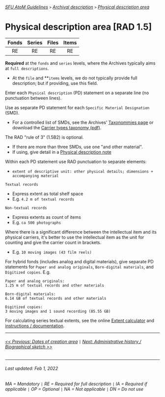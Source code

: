 ###### [SFU AtoM Guidelines](../README.md) `>` [Archival description](overview.md) `>` [Physical description area](overview.md#physical-description-area)

# Physical description area [RAD 1.5]
| Fonds 	| Series 	| Files 	| Items 	|
|:-----:	|:------:	|:-----:	|:-----:	|
|   RE    |   RE    |   RE  	|   RE  	|

**Required** at the `fonds` and `series` levels, where the Archives typically aims at `full descriptions`.
- At the `file` and **`items` levels, we do not typically provide full description; but if providing, use this field.

Enter each `Physical description` (PD) statement on a separate line (no punctuation between lines).

Use as separate PD statement for each `Specific Material Designation` (SMD).
- For a controlled list of SMDs, see the Archives' [Taxonommies page](https://github.com/SFU-Archives/taxonomies/blob/main/README.md) or download the [Carrier types taxonomy (pdf)](https://github.com/SFU-Archives/taxonomies/blob/main/downloads/carrier-types.pdf).

The RAD "rule of 3" (1.5B2) is optional.
- If there are more than three SMDs, use one "and other material".
- If using, give detail in a [Physical description note](physical-description-note.md)

Within each PD statement use RAD punctuation to separate elements:
- `extent of descriptive unit: other physical details; dimensions + accompanying material`

`Textual records`
- Express extent as total shelf space
- E.g. `4.2 m of textual records`

`Non-textual records`
- Express extents as count of items
- E.g. `ca 500 photographs`

Where there is a significant difference between the intellectual item and its physical carriers, it's better to use the intellectual item as the unit for counting and give the carrier count in brackets.
- E.g. `10 moving images (43 film reels)`

For hybrid fonds (includes analog and digital materials), give separate PD statements for `Paper and analog originals`, `Born-digital materials`, and `Digitized copies`. E.g.

```
Paper and analog originals:
1.25 m of textual records and other materials

Born-digital materials:
6.14 GB of textual records and other materials

Digitized copies:
3 moving images and 1 sound recording (85.55 GB)
```

For calculating series textual extents, see the online [Extent calculator](https://sfuarchives.shinyapps.io/extent_calculator/) and [instructions / documentation](../resources/extent-calculator.md).

---
###### [<< Previous: Dates of creation area](dates-of-creation-area.md) `|` [Next: Administrative history / Biographical sketch >>](admin-history-bio-sketch.md)
---
###### Last updated: Feb 1, 2022
###### MA = Mandatory `|` RE = Required for full description `|` IA = Required if applicable `|` OP = Optional `|` NA = Not applicable `|` DN = Do not use
